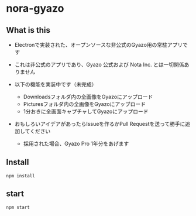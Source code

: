 # nora-gyazo

## What is this


- Electronで実装された、オープンソースな非公式のGyazo用の常駐アプリです
- これは非公式のアプリであり、Gyazo 公式および Nota Inc. とは一切関係ありません
- 以下の機能を実装中です（未完成）
  - Downloadsフォルダ内の全画像をGyazoにアップロード
  - Picturesフォルダ内の全画像をGyazoにアップロード
  - 1分おきに全画面キャプチャしてGyazoにアップロード


- おもしろいアイデアがあったらIssueを作るかPull Requestを送って勝手に追加してください
  - 採用された場合、Gyazo Pro 1年分をあげます


## Install

```
npm install
```


## start

```
npm start
```
